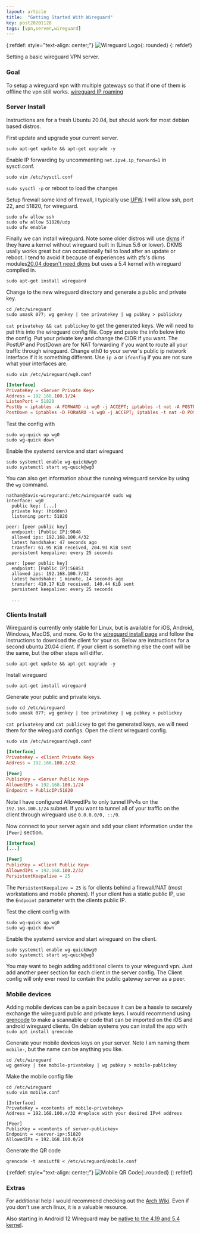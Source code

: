 ```yaml
---
layout: article
title:  "Getting Started With Wireguard"
key: post20201128
tags: [vpn,server,wireguard]
---
```

{:refdef: style="text-align: center;"}
![Wireguard Logo](/assets/images/wireguard/wireguard_logo.png){:.rounded}
{: refdef}

Setting a basic wireguard VPN server.

<!--more-->
### Goal

To setup a wireguard vpn with multiple gateways so that if one of them is offline the vpn still works. 
[wireguard IP roaming](https://www.wireguard.com/#built-in-roaming)

### Server Install
Instructions are for a fresh Ubuntu 20.04, but should work for most debian based distros.

First update and upgrade your current server.
```shell
sudo apt-get update && apt-get upgrade -y
```


Enable IP forwarding by uncommenting `net.ipv4.ip_forward=1` in sysctl.conf.
```shell
sudo vim /etc/sysctl.conf
```

`sudo sysctl -p` or reboot to load the changes

Setup firewall some kind of firewall, I typically use [UFW](https://wiki.archlinux.org/index.php/Uncomplicated_Firewall). I will allow ssh, port 22, and 51820, for wireguard.

```shell
sudo ufw allow ssh
sudo ufw allow 51820/udp
sudo ufw enable
```

Finally we can install wireguard. Note some older distros will use [dkms](https://wiki.archlinux.org/index.php/Dynamic_Kernel_Module_Support) if they have a kernel without wireguard built in (Linux 5.6 or lower). DKMS usally works great but can occasionally fail to load after an update or reboot. I tend to avoid it because of experiences with zfs's dkms modules[20.04 doesn't need dkms](https://www.phoronix.com/scan.php?page=news_item&px=Ubuntu-20.04-Adds-WireGuard) but uses a 5.4 kernel with wireguard compiled in. 

```shell
sudo apt-get install wireguard
```

Change to the new wireguard directory and generate a public and private key.

```shell
cd /etc/wireguard
sudo umask 077; wg genkey | tee privatekey | wg pubkey > publickey
```

`cat privatekey && cat publickey` to get the generated keys. We will need to put this into the wireguard config file. Copy and paste the info below into the config. Put your private key and change the CIDR if you want. The PostUP and PostDown are for NAT forwarding if you want to route all your traffic through wireguard. Change eth0 to your server's public ip network interface if it is something different. Use `ip a` or `ifconfig` if you are not sure what your interfaces are.

```shell
sudo vim /etc/wireguard/wg0.conf
```

```conf
[Interface]
PrivateKey = <Server Private Key>
Address = 192.168.100.1/24
ListenPort = 51820
PostUp = iptables -A FORWARD -i wg0 -j ACCEPT; iptables -t nat -A POSTROUTING -o eth0 -j MASQUERADE
PostDown = iptables -D FORWARD -i wg0 -j ACCEPT; iptables -t nat -D POSTROUTING -o eth0 -j MASQUERADE
```


Test the config with
```shell
sudo wg-quick up wg0
sudo wg-quick down
```

Enable the systemd service and start wireguard
```shell
sudo systemctl enable wg-quick@wg0
sudo systemctl start wg-quick@wg0
```

You can also get information about the running wireguard service by using the `wg` command.
```shell
nathan@davis-wiregurard:/etc/wireguard# sudo wg
interface: wg0
  public key: [...]
  private key: (hidden)
  listening port: 51820

peer: [peer public key]
  endpoint: [Public IP]:9846
  allowed ips: 192.168.100.4/32
  latest handshake: 47 seconds ago
  transfer: 61.95 KiB received, 204.93 KiB sent
  persistent keepalive: every 25 seconds

peer: [peer public key]
  endpoint: [Public IP]:56853
  allowed ips: 192.168.100.7/32
  latest handshake: 1 minute, 14 seconds ago
  transfer: 410.17 KiB received, 140.44 KiB sent
  persistent keepalive: every 25 seconds

  ...
```
### Clients Install

Wireguard is currently only stable for Linux, but is available for iOS, Android, Windows, MacOS, and more. Go to the [wireguard install page](https://www.wireguard.com/install/) and follow the instructions to download the client for your os. Below are instructions for a second ubuntu 20.04 client. If your client is something else the conf will be the same, but the other steps will differ.

```shell
sudo apt-get update && apt-get upgrade -y
```

Install wireguard 
```shell
sudo apt-get install wireguard
```

Generate your public and private keys.

```shell
sudo cd /etc/wireguard
sudo umask 077; wg genkey | tee privatekey | wg pubkey > publickey
```

`cat privatekey` and `cat publickey` to get the generated keys, we will need them for the wireguard configs. Open the client wireguard config.

```shell
sudo vim /etc/wireguard/wg0.conf
```

```conf
[Interface]
PrivateKey = <Client Private Key>
Address = 192.168.100.2/32

[Peer]
PublicKey = <Server Public Key>
AllowedIPs = 192.168.100.1/24
Endpoint = PublicIP:51820
```

Note I have configured AllowedIPs to only tunnel IPv4s on the `192.168.100.1/24` subnet. If you want to tunnel all of your traffic on the client through wireguard use `0.0.0.0/0, ::/0`.

Now connect to your server again and add your client information under the `[Peer]` section.

```conf
[Interface]
[...]

[Peer]
PublicKey = <Client Public Key>
AllowedIPs = 192.168.100.2/32
PersistentKeepalive = 25
```

The `PersistentKeepalive = 25` is for clients behind a firewall/NAT (most workstations and mobile phones). If your client has a static public IP, use the `Endpoint` parameter with the clients public IP.

Test the client config with
```shell
sudo wg-quick up wg0
sudo wg-quick down
```

Enable the systemd service and start wireguard on the client.
```shell
sudo systemctl enable wg-quick@wg0
sudo systemctl start wg-quick@wg0
```
You may want to begin adding additional clients to your wireguard vpn. Just add another peer section for each client in the server config. The Client config will only ever need to contain the public gateway server as a peer. 

### Mobile devices

Adding mobile devices can be a pain because it can be a hassle to securely exchange the wireguard public and private keys. I would recommend using [qrencode](https://github.com/fukuchi/libqrencode) to make a scannable qr code that can be imported on the iOS and android wireguard clients. On debian systems you can install the app with `sudo apt install qrencode`

Generate your mobile devices keys on your server. Note I am naming them `mobile-`, but the name can be anything you like.

```shell
cd /etc/wireguard
wg genkey | tee mobile-privatekey | wg pubkey > mobile-publickey
```
Make the mobile config file
```shell
cd /etc/wireguard
sudo vim mobile.conf

[Interface]
PrivateKey = <contents of mobile-privatekey>
Address = 192.168.100.x/32 #replace with your desired IPv4 address

[Peer]
PublicKey = <contents of server-publickey>
Endpoint = <server-ip>:51820
AllowedIPs = 192.168.100.0/24
```

Generate the QR code
```shell
qrencode -t ansiutf8 < /etc/wireguard/mobile.conf
```

{:refdef: style="text-align: center;"}
![Mobile QR Code](/assets/images/wireguard/mobile-QR-code.png){:.rounded}
{: refdef}

### Extras

For additional help I would recommend checking out the [Arch Wiki](https://wiki.archlinux.org/index.php/WireGuard). Even if you don't use arch linux, it is a valuable resource. 

Also starting in Android 12 Wireguard may be [native to the 4.19 and 5.4 kernel](https://www.xda-developers.com/google-adds-wireguard-vpn-android-12-linux-kernel-5-4/). 